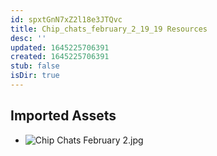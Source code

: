 ```yaml
---
id: spxtGnN7xZ2l18e3JTQvc
title: Chip_chats_february_2_19_19 Resources
desc: ''
updated: 1645225706391
created: 1645225706391
stub: false
isDir: true
---
```

## Imported Assets
- ![Chip Chats February 2.jpg](/assets/chip-chats-february-2.jpg)
